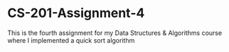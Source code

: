 # CS-201-Assignment-4
This is the fourth assignment for my Data Structures &amp; Algorithms course where I implemented a quick sort algorithm
